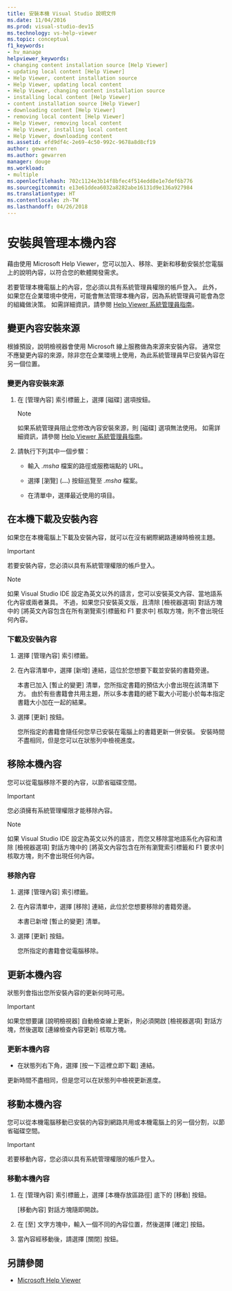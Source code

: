 ```yaml
---
title: 安裝本機 Visual Studio 說明文件
ms.date: 11/04/2016
ms.prod: visual-studio-dev15
ms.technology: vs-help-viewer
ms.topic: conceptual
f1_keywords:
- hv_manage
helpviewer_keywords:
- changing content installation source [Help Viewer]
- updating local content [Help Viewer]
- Help Viewer, content installation source
- Help Viewer, updating local content
- Help Viewer, changing content installation source
- installing local content [Help Viewer]
- content installation source [Help Viewer]
- downloading content [Help Viewer]
- removing local content [Help Viewer]
- Help Viewer, removing local content
- Help Viewer, installing local content
- Help Viewer, downloading content
ms.assetid: efd9df4c-2e69-4c50-992c-9678a8d8cf19
author: gewarren
ms.author: gewarren
manager: douge
ms.workload:
- multiple
ms.openlocfilehash: 702c1124e3b14f8bfec4f514edd8e1e7def6b776
ms.sourcegitcommit: e13e61ddea6032a8282abe16131d9e136a927984
ms.translationtype: HT
ms.contentlocale: zh-TW
ms.lasthandoff: 04/26/2018
---
```

# <a name="install-and-manage-local-content"></a>安裝與管理本機內容

藉由使用 Microsoft Help Viewer，您可以加入、移除、更新和移動安裝於您電腦上的說明內容，以符合您的軟體開發需求。

若要管理本機電腦上的內容，您必須以具有系統管理員權限的帳戶登入。 此外，如果您在企業環境中使用，可能會無法管理本機內容，因為系統管理員可能會為您的組織做決策。 如需詳細資訊，請參閱 [Help Viewer 系統管理員指南](../ide/help-viewer-administrator-guide.md)。

## <a name="change-the-content-installation-source"></a>變更內容安裝來源

根據預設，說明檢視器會使用 Microsoft 線上服務做為來源來安裝內容。 通常您不應變更內容的來源，除非您在企業環境上使用，為此系統管理員早已安裝內容在另一個位置。

### <a name="to-change-the-content-installation-source"></a>變更內容安裝來源

1.  在 [管理內容] 索引標籤上，選擇 [磁碟] 選項按鈕。

    > [!NOTE]
    > 如果系統管理員阻止您修改內容安裝來源，則 [磁碟] 選項無法使用。 如需詳細資訊，請參閱 [Help Viewer 系統管理員指南](../ide/help-viewer-administrator-guide.md)。

2.  請執行下列其中一個步驟：

    -   輸入 *.msha* 檔案的路徑或服務端點的 URL。

    -   選擇 [瀏覽] (**...**) 按鈕巡覽至 *.msha* 檔案。

    -   在清單中，選擇最近使用的項目。

## <a name="download-and-install-content-locally"></a>在本機下載及安裝內容

如果您在本機電腦上下載及安裝內容，就可以在沒有網際網路連線時檢視主題。

> [!IMPORTANT]
> 若要安裝內容，您必須以具有系統管理權限的帳戶登入。

> [!NOTE]
> 如果 Visual Studio IDE 設定為英文以外的語言，您可以安裝英文內容、當地語系化內容或兩者兼具。 不過，如果您只安裝英文版，且清除 [檢視器選項] 對話方塊中的 [將英文內容包含在所有瀏覽索引標籤和 F1 要求中] 核取方塊，則不會出現任何內容。

### <a name="to-download-and-install-content"></a>下載及安裝內容

1.  選擇 [管理內容] 索引標籤。

2.  在內容清單中，選擇 [新增] 連結，這位於您想要下載並安裝的書籍旁邊。

     本書已加入 [暫止的變更] 清單，您所指定書籍的預估大小會出現在該清單下方。 由於有些書籍會共用主題，所以多本書籍的總下載大小可能小於每本指定書籍大小加在一起的結果。

3.  選擇 [更新] 按鈕。

     您所指定的書籍會隨任何您早已安裝在電腦上的書籍更新一併安裝。 安裝時間不盡相同，但是您可以在狀態列中檢視進度。

## <a name="remove-local-content"></a>移除本機內容

您可以從電腦移除不要的內容，以節省磁碟空間。

> [!IMPORTANT]
> 您必須擁有系統管理權限才能移除內容。

> [!NOTE]
> 如果 Visual Studio IDE 設定為英文以外的語言，而您又移除當地語系化內容和清除 [檢視器選項] 對話方塊中的 [將英文內容包含在所有瀏覽索引標籤和 F1 要求中] 核取方塊，則不會出現任何內容。

### <a name="to-remove-content"></a>移除內容

1.  選擇 [管理內容] 索引標籤。

2.  在內容清單中，選擇 [移除] 連結，此位於您想要移除的書籍旁邊。

     本書已新增 [暫止的變更] 清單。

3.  選擇 [更新] 按鈕。

     您所指定的書籍會從電腦移除。

## <a name="update-local-content"></a>更新本機內容

狀態列會指出您所安裝內容的更新何時可用。

> [!IMPORTANT]
> 如果您想要讓 [說明檢視器] 自動檢查線上更新，則必須開啟 [檢視器選項] 對話方塊，然後選取 [連線檢查內容更新] 核取方塊。

### <a name="to-update-local-content"></a>更新本機內容

-   在狀態列右下角，選擇 [按一下這裡立即下載] 連結。

 更新時間不盡相同，但是您可以在狀態列中檢視更新進度。

## <a name="move-local-content"></a>移動本機內容

您可以從本機電腦移動已安裝的內容到網路共用或本機電腦上的另一個分割，以節省磁碟空間。

> [!IMPORTANT]
> 若要移動內容，您必須以具有系統管理權限的帳戶登入。

### <a name="to-move-local-content"></a>移動本機內容

1.  在 [管理內容] 索引標籤上，選擇 [本機存放區路徑] 底下的 [移動] 按鈕。

     [移動內容] 對話方塊隨即開啟。

2.  在 [至] 文字方塊中，輸入一個不同的內容位置，然後選擇 [確定] 按鈕。

3.  當內容經移動後，請選擇 [關閉] 按鈕。

## <a name="see-also"></a>另請參閱

- [Microsoft Help Viewer](../ide/microsoft-help-viewer.md)